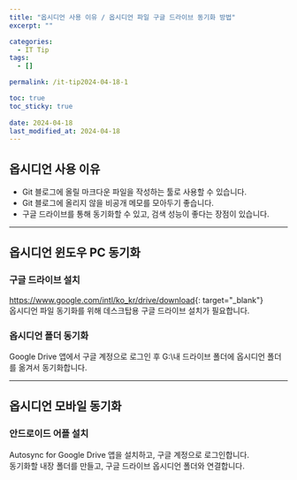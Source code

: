 ```yaml
---
title: "옵시디언 사용 이유 / 옵시디언 파일 구글 드라이브 동기화 방법"
excerpt: ""

categories:
  - IT Tip
tags:
  - []

permalink: /it-tip2024-04-18-1

toc: true
toc_sticky: true
 
date: 2024-04-18
last_modified_at: 2024-04-18
---
```


## 옵시디언 사용 이유
- Git 블로그에 올릴 마크다운 파일을 작성하는 툴로 사용할 수 있습니다.
- Git 블로그에 올리지 않을 비공개 메모를 모아두기 좋습니다.
- 구글 드라이브를 통해 동기화할 수 있고, 검색 성능이 좋다는 장점이 있습니다.

---

## 옵시디언 윈도우 PC 동기화

### 구글 드라이브 설치
<https://www.google.com/intl/ko_kr/drive/download>{: target="_blank"}  
옵시디언 파일 동기화를 위해 데스크탑용 구글 드라이브 설치가 필요합니다.

### 옵시디언 폴더 동기화
Google Drive 앱에서 구글 계정으로 로그인 후 G:\내 드라이브 폴더에 옵시디언 폴더를 옮겨서 동기화합니다.

---

## 옵시디언 모바일 동기화

### 안드로이드 어플 설치
Autosync for Google Drive 앱을 설치하고, 구글 계정으로 로그인합니다.  
동기화할 내장 폴더를 만들고, 구글 드라이브 옵시디언 폴더와 연결합니다.

